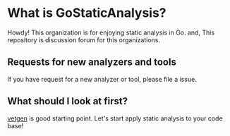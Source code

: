 # What is GoStaticAnalysis?

Howdy!
This organization is for enjoying static analysis in Go.
and, This repository is discussion forum for this organizations.

## Requests for new analyzers and tools

If you have request for a new analyzer or tool, please file a issue.

## What should I look at first?

[vetgen](https://github.com/gostaticanalysis/vetgen) is good starting point.
Let's start apply static analysis to your code base!
